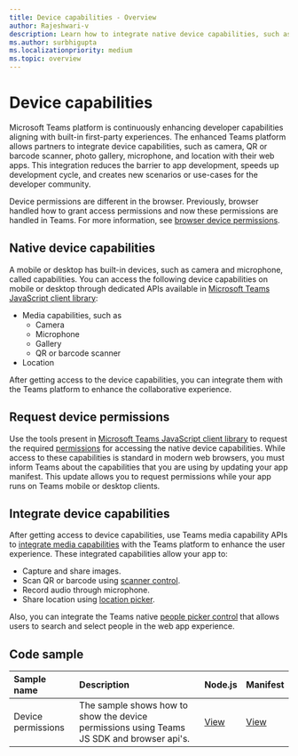```yaml
---
title: Device capabilities - Overview
author: Rajeshwari-v
description: Learn how to integrate native device capabilities, such as, location and media (camera, microphone, gallery, QR or barcode scanner) with Microsoft Teams app.
ms.author: surbhigupta
ms.localizationpriority: medium
ms.topic: overview
---
```


# Device capabilities

Microsoft Teams platform is continuously enhancing developer capabilities aligning with built-in first-party experiences. The enhanced Teams platform allows partners to integrate device capabilities, such as camera, QR or barcode scanner, photo gallery, microphone, and location with their web apps. This integration reduces the barrier to app development, speeds up development cycle, and creates new scenarios or use-cases for the developer community.

Device permissions are different in the browser. Previously, browser handled how to grant access permissions and now these permissions are handled in Teams. For more information, see [browser device permissions](browser-device-permissions.md).

## Native device capabilities

A mobile or desktop has built-in devices, such as camera and microphone, called capabilities. You can access the following device capabilities on mobile or desktop through dedicated APIs available in [Microsoft Teams JavaScript client library](/javascript/api/overview/msteams-client?view=msteams-client-js-latest&preserve-view=true):

* Media capabilities, such as
  * Camera
  * Microphone
  * Gallery
  * QR or barcode scanner
* Location

After getting access to the device capabilities, you can integrate them with the Teams platform to enhance the collaborative experience.

## Request device permissions

Use the tools present in [Microsoft Teams JavaScript client library](/javascript/api/overview/msteams-client?view=msteams-client-js-latest&preserve-view=true) to request the required  [permissions](native-device-permissions.md) for accessing the native device capabilities. While access to these capabilities is standard in modern web browsers, you must inform Teams about the capabilities that you are using by updating your app manifest. This update allows you to request permissions while your app runs on Teams mobile or desktop clients.

## Integrate device capabilities

After getting access to device capabilities, use Teams media capability APIs to [integrate media capabilities](media-capabilities.md) with the Teams platform to enhance the user experience. These integrated capabilities allow your app to:

* Capture and share images.
* Scan QR or barcode using [scanner control](qr-barcode-scanner-capability.md).
* Record audio through microphone.
* Share location using [location picker](location-capability.md).

Also, you can integrate the Teams native [people picker control](people-picker-capability.md) that allows users to search and select people in the web app experience.

## Code sample

| Sample name           | Description | Node.js    | Manifest|
|:---------------------|:--------------|:---------|:---------|
|Device permissions | The sample shows how to show the device permissions using Teams JS SDK and browser api's. |[View](https://github.com/OfficeDev/Microsoft-Teams-Samples/tree/main/samples/tab-device-permissions/nodejs)|[View](https://github.com/OfficeDev/Microsoft-Teams-Samples/tree/main/samples/tab-device-permissions/nodejs/demo-manifest/tab-device-permissions.zip)
